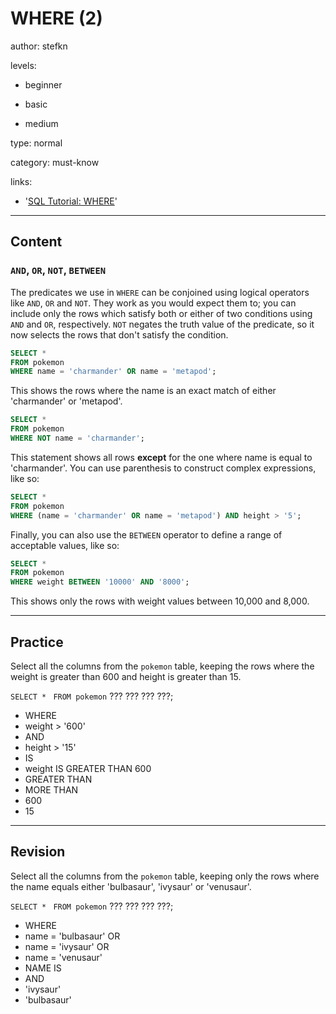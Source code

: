 # WHERE (2)
author: stefkn

levels:

  - beginner

  - basic

  - medium

type: normal

category: must-know

links:

  - '[SQL Tutorial: WHERE](http://www.sql-tutorial.com/sql-where-sql-tutorial/)'

---
## Content

### `AND`, `OR`, `NOT`, `BETWEEN`

The predicates we use in `WHERE` can be conjoined using logical operators like `AND`, `OR` and `NOT`. They work as you would expect them to; you can include only the rows which satisfy both or either of two conditions using `AND` and `OR`, respectively. `NOT` negates the truth value of the predicate, so it now selects the rows that don't satisfy the condition.

```sql
SELECT *
FROM pokemon
WHERE name = 'charmander' OR name = 'metapod';
```

This shows the rows where the name is an exact match of either 'charmander' or 'metapod'.

```sql
SELECT *
FROM pokemon
WHERE NOT name = 'charmander';
```

This statement shows all rows **except** for the one where name is equal to 'charmander'. You can use parenthesis to construct complex expressions, like so:

```sql
SELECT *
FROM pokemon
WHERE (name = 'charmander' OR name = 'metapod') AND height > '5';
```

Finally, you can also use the `BETWEEN` operator to define a range of acceptable values, like so:

```sql
SELECT *
FROM pokemon
WHERE weight BETWEEN '10000' AND '8000';
```

This shows only the rows with weight values between 10,000 and 8,000.

---
## Practice

Select all the columns from the `pokemon` table, keeping the rows where the weight is greater than 600 and height is greater than 15.

`SELECT * `
`FROM pokemon`
??? ??? ??? ???;

* WHERE
* weight > '600'
* AND
* height > '15'
* IS
* weight IS GREATER THAN 600
* GREATER THAN
* MORE THAN
* 600
* 15

---
## Revision

Select all the columns from the `pokemon` table, keeping only the rows where the name equals either 'bulbasaur', 'ivysaur' or 'venusaur'.

`SELECT * `
`FROM pokemon`
??? ??? ??? ???;

* WHERE
* name = 'bulbasaur' OR
* name = 'ivysaur' OR
* name = 'venusaur'
* NAME IS
* AND
* 'ivysaur'
* 'bulbasaur'
